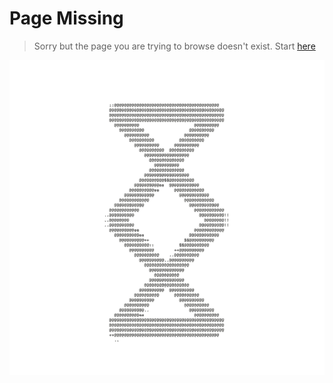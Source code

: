 # Page Missing

> Sorry but the page you are trying to browse doesn't exist. Start [here](main.md)

![](images/v1.0/transparentbg.gif)
